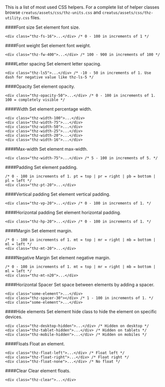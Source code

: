 
This is a list of most used CSS helpers. For a complete list of helper classes browse  `creatus/assets/css/thz-units.css` and `creatus/assets/css/thz-utility.css` files. 


####Font size
Set element font size.

	<div class="thz-fs-16">...</div> /* 0 - 100 in increments of 1 */
	
	
####Font weight
Set element font weight.

	<div class="thz-fw-400">...</div> /* 100 - 900 in increments of 100 */
	
####Letter spacing
Set element letter spacing.

	<div class="thz-ls5">...</div> /* -10 - 50 in increments of 1. Use dash for negative value like thz-ls-5 */
	
####Opacity
Set element opacity.

	<div class="thz-opacity-50">...</div> /* 0 - 100 in increments of 1. 100 = completely visible */

####Width
Set element percentage width.

	<div class="thz-width-100">...</div>
	<div class="thz-width-75">...</div>
	<div class="thz-width-50">...</div>
	<div class="thz-width-25">...</div>
	<div class="thz-width-20">...</div>
	<div class="thz-width-16">...</div>
	
	
####Max-width
Set element max-width.

	<div class="thz-width-75">...</div> /* 5 - 100 in increments of 5. */	

####Padding
Set element padding.

	/* 0 - 100 in increments of 1. pt = top | pr = right | pb = bottom | pl = left */
	<div class="thz-pt-20">...</div> 
	

####Vertical padding
Set element vertical padding.

	<div class="thz-vp-20">...</div> /* 0 - 100 in increments of 1. */
	
####Horizontal padding
Set element horizontal padding.

	<div class="thz-hp-20">...</div> /* 0 - 100 in increments of 1. */
	
####Margin
Set element margin.
	
	/* 0 - 100 in increments of 1. mt = top | mr = right | mb = bottom | ml = left */
	<div class="thz-mt-20">...</div> 
	
####Negative Margin
Set element negative margin.	

	/* 0 - 100 in increments of 1. mt = top | mr = right | mb = bottom | ml = left */
	<div class="thz-mt-n20">...</div> 
	
####Horizontal Spacer
Set space between elements by adding a spacer.
	
	
	<div class="some-element">...</div>
	<div class="thz-spacer-30"></div> /* 1 - 100 in increments of 1. */
	<div class="some-element">...</div>  	
	
####Hide elements
Set element hide class to hide the element on specific devices.

	<div class="thz-desktop-hidden">...</div> /* Hidden on desktop */
	<div class="thz-tablet-hidden">...</div> /* Hidden on tablets */
	<div class="thz-mobile-hidden">...</div> /* Hidden on mobiles */
	
	
####Floats
Float an element.

	<div class="thz-float-left">...</div> /* Float left */
	<div class="thz-float-right">...</div> /* Float right */
	<div class="thz-float-none">...</div> /* No float */
	
####Clear
Clear element floats.

	<div class="thz-clear">...</div> 
